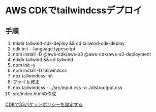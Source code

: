 # AWS CDKでtailwindcssデプロイ　

## 手順

1. mkdir tailwind-cdk-deploy && cd tailwind-cdk-deploy
2. cdk init --language typescript
3. npm install -D @aws-cdk/aws-s3 @aws-cdk/aws-s3-deployment
4. mkdir tailwind && cd tailwind
5. npm init -y
6. npm install -D tailwindcss
7. npx tailwindcss init
8. ファイル修正
9. npx tailwindcss -i ./src/input.css -o ./dist/output.css
10. src/index.htmlの作成



[CDKでS3バケットポリシーを設定する](https://qiita.com/ohanamisan_Ba/items/24a4d8f4f7cd79ccaec2)